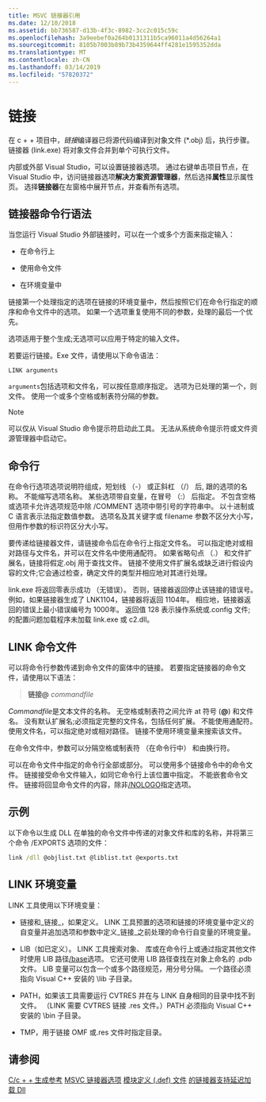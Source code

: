 ```yaml
---
title: MSVC 链接器引用
ms.date: 12/10/2018
ms.assetid: bb736587-d13b-4f3c-8982-3cc2c015c59c
ms.openlocfilehash: 3a9eebef0a264b0131311b5ca96011a4d56264a1
ms.sourcegitcommit: 8105b7003b89b73b4359644ff4281e1595352dda
ms.translationtype: MT
ms.contentlocale: zh-CN
ms.lasthandoff: 03/14/2019
ms.locfileid: "57820372"
---
```

# <a name="linking"></a>链接

在 c + + 项目中，*链接*编译器已将源代码编译到对象文件 (*.obj) 后，执行步骤。 链接器 (link.exe) 将对象文件合并到单个可执行文件。 

内部或外部 Visual Studio，可以设置链接器选项。 通过右键单击项目节点，在 Visual Studio 中，访问链接器选项**解决方案资源管理器**，然后选择**属性**显示属性页。 选择**链接器**在左窗格中展开节点，并查看所有选项。 


## <a name="linker-command-line-syntax"></a>链接器命令行语法

当您运行 Visual Studio 外部链接时，可以在一个或多个方面来指定输入：

- 在命令行上

- 使用命令文件

- 在环境变量中

链接第一个处理指定的选项在链接的环境变量中，然后按照它们在命令行指定的顺序和命令文件中的选项。 如果一个选项重复使用不同的参数，处理的最后一个优先。

选项适用于整个生成;无选项可以应用于特定的输入文件。

若要运行链接。Exe 文件，请使用以下命令语法：

```
LINK arguments
```

`arguments`包括选项和文件名，可以按任意顺序指定。 选项为已处理的第一个，则文件。 使用一个或多个空格或制表符分隔的参数。

> [!NOTE]
>  可以仅从 Visual Studio 命令提示符启动此工具。 无法从系统命令提示符或文件资源管理器中启动它。

## <a name="command-line"></a>命令行

在命令行选项选项说明符组成，短划线 （-） 或正斜杠 （/） 后, 跟的选项的名称。 不能缩写选项名称。 某些选项带自变量，在冒号 （:） 后指定。 不包含空格或选项卡允许选项规范中除 /COMMENT 选项中带引号的字符串中。 以十进制或 C 语言表示法指定数值参数。 选项名及其关键字或 filename 参数不区分大小写，但用作参数的标识符区分大小写。

要传递给链接器文件，请链接命令后在命令行上指定文件名。 可以指定绝对或相对路径与文件名，并可以在文件名中使用通配符。 如果省略句点 （.） 和文件扩展名，链接将假定.obj 用于查找文件。 链接不使用文件扩展名或缺乏进行假设内容的文件;它会通过检查，确定文件的类型并相应地对其进行处理。

link.exe 将返回零表示成功 （无错误）。  否则，链接器返回停止该链接的错误号。  例如，如果链接器生成了 LNK1104，链接器将返回 1104年。  相应地，链接器返回的错误上最小错误编号为 1000年。  返回值 128 表示操作系统或.config 文件; 的配置问题加载程序未加载 link.exe 或 c2.dll。

## <a name="link-command-files"></a>LINK 命令文件

可以将命令行参数传递到命令文件的窗体中的链接。 若要指定链接器的命令文件，请使用以下语法：

> **链接\@**  <em>commandfile</em>

*Commandfile*是文本文件的名称。 无空格或制表符之间允许 at 符号 (**\@**) 和文件名。 没有默认扩展名;必须指定完整的文件名，包括任何扩展。 不能使用通配符。 使用文件名，可以指定绝对或相对路径。 链接不使用环境变量来搜索该文件。

在命令文件中，参数可以分隔空格或制表符 （在命令行中） 和由换行符。

可以在命令文件中指定的命令行全部或部分。 可以使用多个链接命令中的命令文件。 链接接受命令文件输入，如同它命令行上该位置中指定。 不能嵌套命令文件。 链接将回显命令文件的内容，除非[/NOLOGO](nologo-suppress-startup-banner-linker.md)指定选项。

## <a name="example"></a>示例

以下命令以生成 DLL 在单独的命令文件中传递的对象文件和库的名称，并将第三个命令 /EXPORTS 选项的文件：

```cmd
link /dll @objlist.txt @liblist.txt @exports.txt
```

## <a name="link-environment-variables"></a>LINK 环境变量

LINK 工具使用以下环境变量：

- 链接和\_链接\_，如果定义。 LINK 工具预置的选项和链接的环境变量中定义的自变量并追加选项和参数中定义\_链接\_之前处理的命令行自变量的环境变量。

- LIB（如已定义）。 LINK 工具搜索对象、 库或在命令行上或通过指定其他文件时使用 LIB 路径[/base](base-base-address.md)选项。 它还可使用 LIB 路径查找在对象上命名的 .pdb 文件。 LIB 变量可以包含一个或多个路径规范，用分号分隔。 一个路径必须指向 Visual C++ 安装的 \lib 子目录。

- PATH，如果该工具需要运行 CVTRES 并在与 LINK 自身相同的目录中找不到文件。 （LINK 需要 CVTRES 链接 .res 文件。）PATH 必须指向 Visual C++ 安装的 \bin 子目录。

- TMP，用于链接 OMF 或.res 文件时指定目录。

## <a name="see-also"></a>请参阅

[C/c + + 生成参考](c-cpp-building-reference.md)
[MSVC 链接器选项](linker-options.md)
[模块定义 (.def) 文件](module-definition-dot-def-files.md)
[的链接器支持延迟加载 Dll](linker-support-for-delay-loaded-dlls.md)

